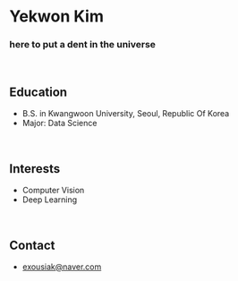 # Yekwon Kim
### here to put a dent in the universe

<br>

## Education
- B.S. in Kwangwoon University, Seoul, Republic Of Korea
- Major: Data Science 

<br>

## Interests
- Computer Vision
- Deep Learning

<br>

## Contact
- exousiak@naver.com 

<br>
<br>
<br>


<!--
**exousiak/exousiak** is a ✨ _special_ ✨ repository because its `README.md` (this file) appears on your GitHub profile.

Here are some ideas to get you started:

- 🔭 I’m currently working on ...
- 🌱 I’m currently learning ...
- 👯 I’m looking to collaborate on ...
- 🤔 I’m looking for help with ...
- 💬 Ask me about ...
- 📫 How to reach me: ...
- 😄 Pronouns: ...
- ⚡ Fun fact: ...
-->
